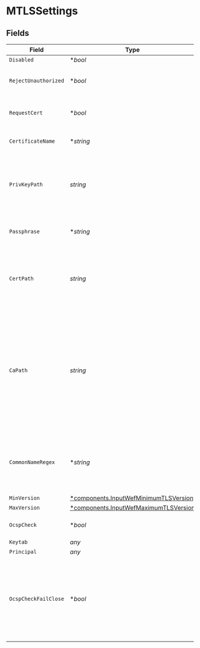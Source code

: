 # MTLSSettings


## Fields

| Field                                                                                                                                                                                    | Type                                                                                                                                                                                     | Required                                                                                                                                                                                 | Description                                                                                                                                                                              |
| ---------------------------------------------------------------------------------------------------------------------------------------------------------------------------------------- | ---------------------------------------------------------------------------------------------------------------------------------------------------------------------------------------- | ---------------------------------------------------------------------------------------------------------------------------------------------------------------------------------------- | ---------------------------------------------------------------------------------------------------------------------------------------------------------------------------------------- |
| `Disabled`                                                                                                                                                                               | **bool*                                                                                                                                                                                  | :heavy_minus_sign:                                                                                                                                                                       | Enable TLS                                                                                                                                                                               |
| `RejectUnauthorized`                                                                                                                                                                     | **bool*                                                                                                                                                                                  | :heavy_minus_sign:                                                                                                                                                                       | Required for WEF certificate authentication                                                                                                                                              |
| `RequestCert`                                                                                                                                                                            | **bool*                                                                                                                                                                                  | :heavy_minus_sign:                                                                                                                                                                       | Required for WEF certificate authentication                                                                                                                                              |
| `CertificateName`                                                                                                                                                                        | **string*                                                                                                                                                                                | :heavy_minus_sign:                                                                                                                                                                       | Name of the predefined certificate                                                                                                                                                       |
| `PrivKeyPath`                                                                                                                                                                            | *string*                                                                                                                                                                                 | :heavy_check_mark:                                                                                                                                                                       | Path on server containing the private key to use. PEM format. Can reference $ENV_VARS.                                                                                                   |
| `Passphrase`                                                                                                                                                                             | **string*                                                                                                                                                                                | :heavy_minus_sign:                                                                                                                                                                       | Passphrase to use to decrypt private key                                                                                                                                                 |
| `CertPath`                                                                                                                                                                               | *string*                                                                                                                                                                                 | :heavy_check_mark:                                                                                                                                                                       | Path on server containing certificates to use. PEM format. Can reference $ENV_VARS.                                                                                                      |
| `CaPath`                                                                                                                                                                                 | *string*                                                                                                                                                                                 | :heavy_check_mark:                                                                                                                                                                       | Server path containing CA certificates (in PEM format) to use. Can reference $ENV_VARS. If multiple certificates are present in a .pem, each must directly certify the one preceding it. |
| `CommonNameRegex`                                                                                                                                                                        | **string*                                                                                                                                                                                | :heavy_minus_sign:                                                                                                                                                                       | Regex matching allowable common names in peer certificates' subject attribute                                                                                                            |
| `MinVersion`                                                                                                                                                                             | [*components.InputWefMinimumTLSVersion](../../models/components/inputwefminimumtlsversion.md)                                                                                            | :heavy_minus_sign:                                                                                                                                                                       | N/A                                                                                                                                                                                      |
| `MaxVersion`                                                                                                                                                                             | [*components.InputWefMaximumTLSVersion](../../models/components/inputwefmaximumtlsversion.md)                                                                                            | :heavy_minus_sign:                                                                                                                                                                       | N/A                                                                                                                                                                                      |
| `OcspCheck`                                                                                                                                                                              | **bool*                                                                                                                                                                                  | :heavy_minus_sign:                                                                                                                                                                       | Enable OCSP check of certificate                                                                                                                                                         |
| `Keytab`                                                                                                                                                                                 | *any*                                                                                                                                                                                    | :heavy_minus_sign:                                                                                                                                                                       | N/A                                                                                                                                                                                      |
| `Principal`                                                                                                                                                                              | *any*                                                                                                                                                                                    | :heavy_minus_sign:                                                                                                                                                                       | N/A                                                                                                                                                                                      |
| `OcspCheckFailClose`                                                                                                                                                                     | **bool*                                                                                                                                                                                  | :heavy_minus_sign:                                                                                                                                                                       | If enabled, checks will fail on any OCSP error. Otherwise, checks will fail only when a certificate is revoked, ignoring other errors.                                                   |